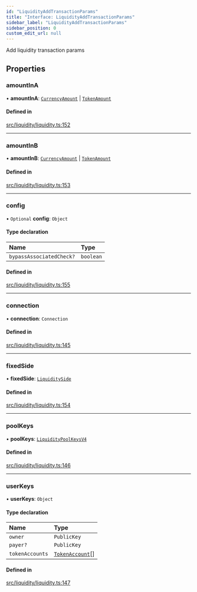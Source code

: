 ```yaml
---
id: "LiquidityAddTransactionParams"
title: "Interface: LiquidityAddTransactionParams"
sidebar_label: "LiquidityAddTransactionParams"
sidebar_position: 0
custom_edit_url: null
---
```


Add liquidity transaction params

## Properties

### amountInA

• **amountInA**: [`CurrencyAmount`](../classes/CurrencyAmount.md) \| [`TokenAmount`](../classes/TokenAmount.md)

#### Defined in

[src/liquidity/liquidity.ts:152](https://github.com/alpha-defi/raydium-sdk/blob/5597113/src/liquidity/liquidity.ts#L152)

___

### amountInB

• **amountInB**: [`CurrencyAmount`](../classes/CurrencyAmount.md) \| [`TokenAmount`](../classes/TokenAmount.md)

#### Defined in

[src/liquidity/liquidity.ts:153](https://github.com/alpha-defi/raydium-sdk/blob/5597113/src/liquidity/liquidity.ts#L153)

___

### config

• `Optional` **config**: `Object`

#### Type declaration

| Name | Type |
| :------ | :------ |
| `bypassAssociatedCheck?` | `boolean` |

#### Defined in

[src/liquidity/liquidity.ts:155](https://github.com/alpha-defi/raydium-sdk/blob/5597113/src/liquidity/liquidity.ts#L155)

___

### connection

• **connection**: `Connection`

#### Defined in

[src/liquidity/liquidity.ts:145](https://github.com/alpha-defi/raydium-sdk/blob/5597113/src/liquidity/liquidity.ts#L145)

___

### fixedSide

• **fixedSide**: [`LiquiditySide`](../modules.md#liquidityside)

#### Defined in

[src/liquidity/liquidity.ts:154](https://github.com/alpha-defi/raydium-sdk/blob/5597113/src/liquidity/liquidity.ts#L154)

___

### poolKeys

• **poolKeys**: [`LiquidityPoolKeysV4`](../modules.md#liquiditypoolkeysv4)

#### Defined in

[src/liquidity/liquidity.ts:146](https://github.com/alpha-defi/raydium-sdk/blob/5597113/src/liquidity/liquidity.ts#L146)

___

### userKeys

• **userKeys**: `Object`

#### Type declaration

| Name | Type |
| :------ | :------ |
| `owner` | `PublicKey` |
| `payer?` | `PublicKey` |
| `tokenAccounts` | [`TokenAccount`](TokenAccount.md)[] |

#### Defined in

[src/liquidity/liquidity.ts:147](https://github.com/alpha-defi/raydium-sdk/blob/5597113/src/liquidity/liquidity.ts#L147)
